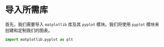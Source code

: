 # 导入所需库

首先，我们需要导入 `matplotlib` 库及其 `pyplot` 模块。我们将使用 `pyplot` 模块来创建和定制我们的图表。

```python
import matplotlib.pyplot as plt
```
